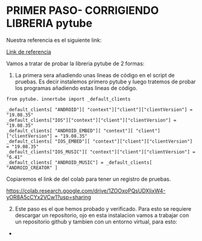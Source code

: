 # PRIMER PASO- CORRIGIENDO LIBRERIA pytube
Nuestra referencia es el siguiente link:

[Link de referencia](https://www.youtube.com/watch?v=Or7aNnrLF6s)

Vamos a tratar de probar la libreria pytube de 2 formas:
1. La primera sera añadiendo unas lineas de código en el script de pruebas. Es decir instalemos primero pytube y luego tratemos de probar los programas añadiendo estas lineas de código.
   
```
from pytube. innertube import _default_clients

_default_clients[ "ANDROID"][ "context"]["client"]["clientVersion"] = "19.08.35"
_default_clients["IOS"]["context"]["client"]["clientVersion"] = "19.08.35"
_default_clients[ "ANDROID_EMBED"][ "context"][ "client"]["clientVersion"] = "19.08.35"
_default_clients[ "IOS_EMBED"][ "context"]["client"]["clientVersion"] = "19.08.35"
_default_clients["IOS_MUSIC"][ "context"]["client"]["clientVersion"] = "6.41"
_default_clients[ "ANDROID_MUSIC"] = _default_clients[ "ANDROID_CREATOR" ]
```
Copiaremos el link de del colab para tener un registro de pruebas.

https://colab.research.google.com/drive/1ZOOxoPQsUDXlixW4-yOR8A5cCYx2VCw1?usp=sharing

2. Este paso es el que hemos probado y verificado. Para esto se requiere descargar un repositorio, ojo en esta instalacion vamos a trabajar con un repositorio github y tambien con un entorno virtual, para esto:
* 
